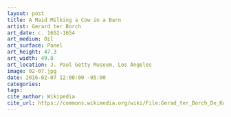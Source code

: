 ```yaml
---
layout: post
title: A Maid Milking a Cow in a Barn
artist: Gerard ter Borch
art_date: c. 1652-1654
art_medium: Oil
art_surface: Panel
art_height: 47.3
art_width: 49.8
art_location: J. Paul Getty Museum, Los Angeles
image: 02-07.jpg
date: 2016-02-07 12:00:00 -05:00
categories:
tags:
cite_author: Wikipedia
cite_url: https://commons.wikimedia.org/wiki/File:Gerad_ter_Borch_De_Koestal.jpg
---
```

